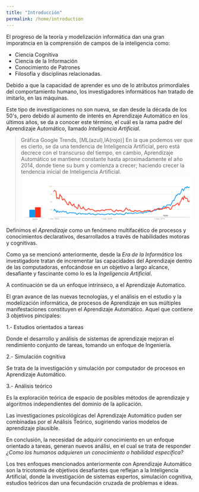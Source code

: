 ```yaml
---
title: "Introducción"
permalink: /home/introduction
---
```



El progreso de la teoría y modelización informática dan una gran imporatncia en la comprensión de campos de la inteligencia como:
- Ciencia Cognitiva
- Ciencia de la Información
- Conocimiento de Patrones
- Filosofía y disciplinas relacionadas.

Debido a que la capacidad de aprender es uno de lo atributos primordiales del comportamiento humano, los investigadores informáticos han tratado de imitarlo, en las máquinas.

Este tipo de investigaciones no son nueva, se dan desde la década de los 50's, pero debido al aumento de interés en Aprendizaje Automático en los últimos años, se da a conocer este término, el cuál es la rama padre del Aprendizaje Automático, llamado *Inteligencia Artificial*.

> Gráfica Google Trends, [ML(azul),IA(rojo)]
En la que podemos ver que es cierto, se da una tendencia de Inteligencia Artificial, pero está decrece con el transcurso del tiempo, en cambio, Aprendizaje Automático se mantiene constante hasta aproximadamente el año 2014, donde tiene su  bum y comienza a crecer; haciendo crecer la tendencia  inicial de Inteligencia Artificial.
![Grafica Google Trends][graf_trends]

Definimos el *Aprendizaje* como un fenómeno multifacético de procesos y conocimientos declarativos, desarrollados a través de habilidades motoras y cognitivas.

Como  ya se mencionó anteriormente, desde la *Era de la Informática* los investigadore tratan de incrementar las capacidades del Aprendizaje dentro de las computadoras, enfocándose en un objetivo a largo alcance, desafiante y fascinante como lo es la *Ingeligencia Artificial*.

A continuación se da un enfoque intrínseco, a el Aprendizaje Automatico.

El gran avance de las nuevas tecnologías, y el análisis en el estudio y la modelización informática, de procesos de Aprendizaje en sus múltiples manifestaciones constituyen el Aprendizaje Automático. Aquel que contiene 3 objetivos pincipales:

1.- Estudios orientados a tareas

Donde el desarrollo y análisis de sistemas de aprendizaje mejoran el rendimiento conjunto de tareas, tomando un enfoque de Ingeniería.

2.-  Simulación cognitiva

Se trata de la investigación y simulación por computador de procesos en Aprendizaje Automático.

3.- Análisis teórico

Es la exploración teórica de espacio de posibles métodos de aprendizaje y algoritmos independientes del dominio de la aplicación.

Las investigaciones psicológicas del Aprendizaje Automático puden ser combinadas por el Análisis Teórico, sugiriendo varios modelos de aprendizaje plausible.

En conclusión, la necesidad de adquirir conocimiento en un enfoque orientado a tareas, generan nuevos análisi, en el cual se trata de responder *¿Como los humanos adquieren un conocimiento o habilidad específica?*

Los tres enfoques mencionados anteriormente con Aprendizaje Automático son la tricotomía de objetivos desafiantes que reflejan a la Inteligencia Artificial, donde la investigación de sistemas expertos, simulación cognitiva, estudios teóricos dan una fecundación cruzada de problemas e ideas.



[graf_trends]:../../images/introduction/trends_ml_ai.png
